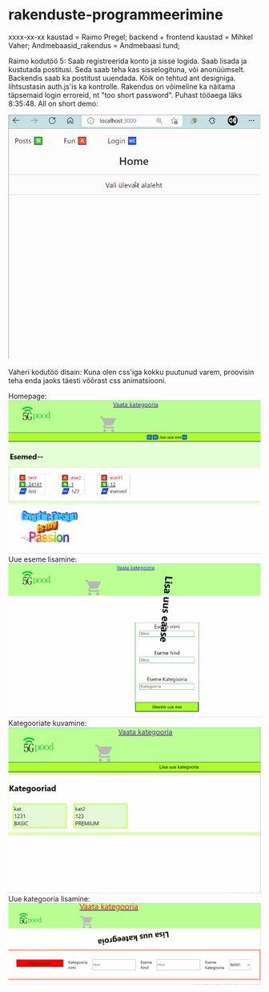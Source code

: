 # rakenduste-programmeerimine

xxxx-xx-xx kaustad = Raimo Pregel;
backend + frontend kaustad = Mihkel Vaher;
Andmebaasid_rakendus = Andmebaasi tund;


Raimo kodutöö 5:
Saab registreerida konto ja sisse logida.
Saab lisada ja kustutada postitusi. Seda saab teha kas sisselogituna, või anonüümselt.
Backendis saab ka postitust uuendada. Kõik on tehtud ant designiga. lihtsustasin auth.js'is ka kontrolle. Rakendus on võimeline ka näitama täpsemaid login erroreid, nt "too short password". Puhast tööaega läks 8:35:48. All on short demo:

![Piltlog](https://github.com/johanLTPT/rakenduste-programmeerimine/blob/main/MEDIA/raimo.gif)

Vaheri kodutöö disain:
Kuna olen css'iga kokku puutunud varem, proovisin teha enda jaoks täesti võõrast css animatsiooni.

Homepage:
![Pilt1](https://github.com/johanLTPT/rakenduste-programmeerimine/blob/main/MEDIA/homepage.gif)
Uue eseme lisamine:
![Pilt2](https://github.com/johanLTPT/rakenduste-programmeerimine/blob/main/MEDIA/additem.gif)
Kategooriate kuvamine:
![Pilt3](https://github.com/johanLTPT/rakenduste-programmeerimine/blob/main/MEDIA/categories.gif)
Uue kategooria lisamine:
![Pilt4](https://github.com/johanLTPT/rakenduste-programmeerimine/blob/main/MEDIA/addcategory.gif)